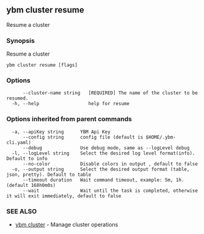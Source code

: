 ## ybm cluster resume

Resume a cluster

### Synopsis

Resume a cluster

```
ybm cluster resume [flags]
```

### Options

```
      --cluster-name string   [REQUIRED] The name of the cluster to be resumed.
  -h, --help                  help for resume
```

### Options inherited from parent commands

```
  -a, --apiKey string      YBM Api Key
      --config string      config file (default is $HOME/.ybm-cli.yaml)
      --debug              Use debug mode, same as --logLevel debug
  -l, --logLevel string    Select the desired log level format(info). Default to info
      --no-color           Disable colors in output , default to false
  -o, --output string      Select the desired output format (table, json, pretty). Default to table
      --timeout duration   Wait command timeout, example: 5m, 1h. (default 168h0m0s)
      --wait               Wait until the task is completed, otherwise it will exit immediately, default to false
```

### SEE ALSO

* [ybm cluster](ybm_cluster.md)	 - Manage cluster operations

